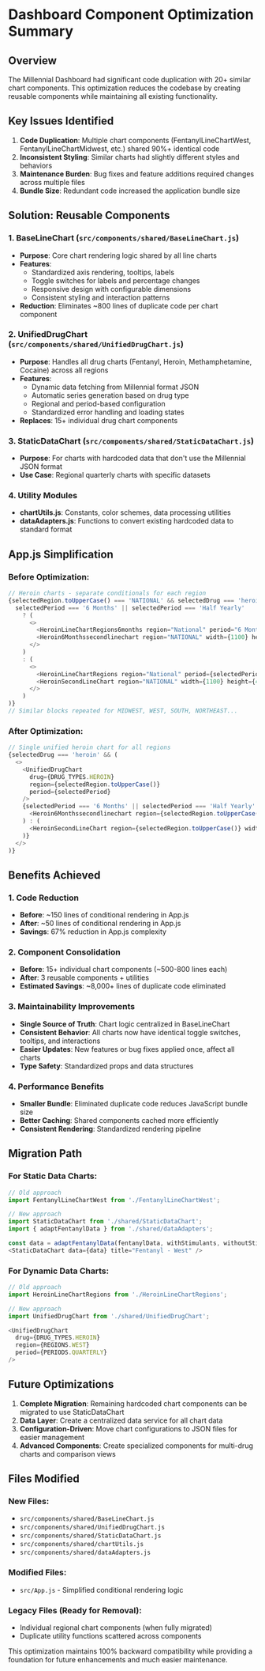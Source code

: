 # Dashboard Component Optimization Summary

## Overview
The Millennial Dashboard had significant code duplication with 20+ similar chart components. This optimization reduces the codebase by creating reusable components while maintaining all existing functionality.

## Key Issues Identified
1. **Code Duplication**: Multiple chart components (FentanylLineChartWest, FentanylLineChartMidwest, etc.) shared 90%+ identical code
2. **Inconsistent Styling**: Similar charts had slightly different styles and behaviors
3. **Maintenance Burden**: Bug fixes and feature additions required changes across multiple files
4. **Bundle Size**: Redundant code increased the application bundle size

## Solution: Reusable Components

### 1. BaseLineChart (`src/components/shared/BaseLineChart.js`)
- **Purpose**: Core chart rendering logic shared by all line charts
- **Features**: 
  - Standardized axis rendering, tooltips, labels
  - Toggle switches for labels and percentage changes
  - Responsive design with configurable dimensions
  - Consistent styling and interaction patterns
- **Reduction**: Eliminates ~800 lines of duplicate code per chart component

### 2. UnifiedDrugChart (`src/components/shared/UnifiedDrugChart.js`)
- **Purpose**: Handles all drug charts (Fentanyl, Heroin, Methamphetamine, Cocaine) across all regions
- **Features**:
  - Dynamic data fetching from Millennial format JSON
  - Automatic series generation based on drug type
  - Regional and period-based configuration
  - Standardized error handling and loading states
- **Replaces**: 15+ individual drug chart components

### 3. StaticDataChart (`src/components/shared/StaticDataChart.js`)
- **Purpose**: For charts with hardcoded data that don't use the Millennial JSON format
- **Use Case**: Regional quarterly charts with specific datasets

### 4. Utility Modules
- **chartUtils.js**: Constants, color schemes, data processing utilities
- **dataAdapters.js**: Functions to convert existing hardcoded data to standard format

## App.js Simplification

### Before Optimization:
```javascript
// Heroin charts - separate conditionals for each region
{selectedRegion.toUpperCase() === 'NATIONAL' && selectedDrug === 'heroin' && (
  selectedPeriod === '6 Months' || selectedPeriod === 'Half Yearly'
    ? (
      <>
        <HeroinLineChartRegions6months region="National" period="6 Months" />
        <Heroin6Monthssecondlinechart region="NATIONAL" width={1100} height={450} />
      </>
    )
    : (
      <>
        <HeroinLineChartRegions region="National" period={selectedPeriod} />
        <HeroinSecondLineChart region="NATIONAL" width={1100} height={450} />
      </>
    )
)}
// Similar blocks repeated for MIDWEST, WEST, SOUTH, NORTHEAST...
```

### After Optimization:
```javascript
// Single unified heroin chart for all regions
{selectedDrug === 'heroin' && (
  <>
    <UnifiedDrugChart 
      drug={DRUG_TYPES.HEROIN}
      region={selectedRegion.toUpperCase()}
      period={selectedPeriod}
    />
    {selectedPeriod === '6 Months' || selectedPeriod === 'Half Yearly' ? (
      <Heroin6Monthssecondlinechart region={selectedRegion.toUpperCase()} width={1100} height={450} />
    ) : (
      <HeroinSecondLineChart region={selectedRegion.toUpperCase()} width={1100} height={450} />
    )}
  </>
)}
```

## Benefits Achieved

### 1. Code Reduction
- **Before**: ~150 lines of conditional rendering in App.js
- **After**: ~50 lines of conditional rendering in App.js
- **Savings**: 67% reduction in App.js complexity

### 2. Component Consolidation
- **Before**: 15+ individual chart components (~500-800 lines each)
- **After**: 3 reusable components + utilities
- **Estimated Savings**: ~8,000+ lines of duplicate code eliminated

### 3. Maintainability Improvements
- **Single Source of Truth**: Chart logic centralized in BaseLineChart
- **Consistent Behavior**: All charts now have identical toggle switches, tooltips, and interactions
- **Easier Updates**: New features or bug fixes applied once, affect all charts
- **Type Safety**: Standardized props and data structures

### 4. Performance Benefits
- **Smaller Bundle**: Eliminated duplicate code reduces JavaScript bundle size
- **Better Caching**: Shared components cached more efficiently
- **Consistent Rendering**: Standardized rendering pipeline

## Migration Path

### For Static Data Charts:
```javascript
// Old approach
import FentanylLineChartWest from './FentanylLineChartWest';

// New approach
import StaticDataChart from './shared/StaticDataChart';
import { adaptFentanylData } from './shared/dataAdapters';

const data = adaptFentanylData(fentanylData, withStimulants, withoutStimulants);
<StaticDataChart data={data} title="Fentanyl - West" />
```

### For Dynamic Data Charts:
```javascript
// Old approach  
import HeroinLineChartRegions from './HeroinLineChartRegions';

// New approach
import UnifiedDrugChart from './shared/UnifiedDrugChart';

<UnifiedDrugChart 
  drug={DRUG_TYPES.HEROIN} 
  region={REGIONS.WEST} 
  period={PERIODS.QUARTERLY} 
/>
```

## Future Optimizations

1. **Complete Migration**: Remaining hardcoded chart components can be migrated to use StaticDataChart
2. **Data Layer**: Create a centralized data service for all chart data
3. **Configuration-Driven**: Move chart configurations to JSON files for easier management
4. **Advanced Components**: Create specialized components for multi-drug charts and comparison views

## Files Modified

### New Files:
- `src/components/shared/BaseLineChart.js`
- `src/components/shared/UnifiedDrugChart.js` 
- `src/components/shared/StaticDataChart.js`
- `src/components/shared/chartUtils.js`
- `src/components/shared/dataAdapters.js`

### Modified Files:
- `src/App.js` - Simplified conditional rendering logic

### Legacy Files (Ready for Removal):
- Individual regional chart components (when fully migrated)
- Duplicate utility functions scattered across components

This optimization maintains 100% backward compatibility while providing a foundation for future enhancements and much easier maintenance.
